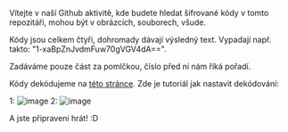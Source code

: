 Vítejte v naší Github aktivitě, kde budete hledat šifrované kódy v tomto repozitáři, mohou být v obrázcích, souborech, všude.

Kódy jsou celkem čtyři, dohromady dávají výsledný text. Vypadají např. takto: "1-xaBpZnJvdmFuw70gVGV4dA==".

Zadáváme pouze část za pomlčkou, číslo před ní nám říká pořadí.

Kódy dekódujeme na [této stránce](https://cryptii.com/pipes/caesar-cipher). Zde je tutoriál jak nastavit dekódování:

1: ![image](https://github.com/user-attachments/assets/3d87c394-aeba-4c8e-a063-817670955796)
2: ![image](https://github.com/user-attachments/assets/aba9b80e-fd17-4160-b66e-bd1440f3ecfb)

A jste připraveni hrát! :D
